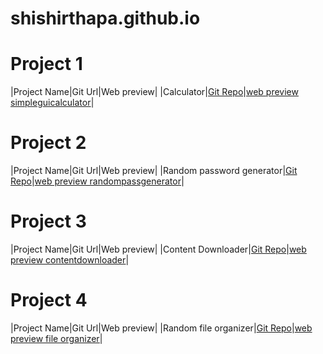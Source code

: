 # shishirthapa.github.io
# Project 1
|Project Name|Git Url|Web preview|
|Calculator|[Git Repo](https://github.com/ShishirThapaR/Calculator.git)|[web preview simpleguicalculator](https://github.com/ShishirThapaR/Calculator)|
# Project 2
|Project Name|Git Url|Web preview|
|Random password generator|[Git Repo](https://github.com/ShishirThapaR/passwordgenerator.git)|[web preview randompassgenerator](https://github.com/ShishirThapaR/passwordgenerator)|
# Project 3
|Project Name|Git Url|Web preview|
|Content Downloader|[Git Repo](https://github.com/ShishirThapaR/CondontDownloader.git)|[web preview contentdownloader](https://github.com/ShishirThapaR/CondontDownloader)|
# Project 4
|Project Name|Git Url|Web preview|
|Random file organizer|[Git Repo](https://github.com/ShishirThapaR/fileorganizer.git)|[web preview file organizer](https://github.com/ShishirThapaR/fileorganizerr)|
